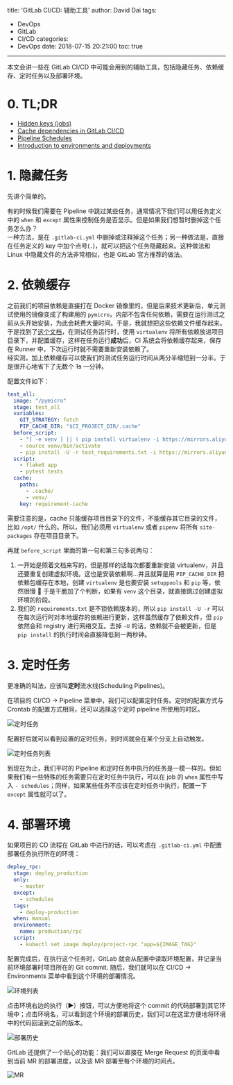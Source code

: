 title: 'GitLab CI/CD: 辅助工具'
author: David Dai
tags:
  - DevOps
  - GitLab
  - CI/CD
categories:
  - DevOps
date: 2018-07-15 20:21:00
toc: true

---
本文会讲一些在 GitLab CI/CD 中可能会用到的辅助工具，包括隐藏任务、依赖缓存、定时任务以及部署环境。

<!--more-->

# 0. TL;DR

* [Hidden keys (jobs)](https://docs.gitlab.com/ee/ci/yaml/#hidden-keys-jobs)
* [Cache dependencies in GitLab CI/CD](https://docs.gitlab.com/ee/ci/caching/index.html)
* [Pipeline Schedules](https://docs.gitlab.com/ee/user/project/pipelines/schedules.html)
* [Introduction to environments and deployments](https://docs.gitlab.com/ee/ci/environments.html)

# 1. 隐藏任务
先讲个简单的。

有的时候我们需要在 Pipeline 中跳过某些任务，通常情况下我们可以用任务定义中的 `when` 和 `except` 属性来控制任务是否显示。但是如果我们想暂时删掉这个任务怎么办？  
一种方法，是在 `.gitlab-ci.yml` 中删掉或注释掉这个任务；另一种做法是，直接在任务定义的 key 中加个点号(`.`)，就可以把这个任务隐藏起来。这种做法和 Linux 中隐藏文件的方法非常相似，也是 GitLab 官方推荐的做法。

# 2. 依赖缓存
之前我们的项目依赖是直接打在 Docker 镜像里的，但是后来技术更新后，单元测试使用的镜像变成了构建用的 `pymicro`，内部不包含任何依赖，需要在运行测试之前从头开始安装，为此会耗费大量时间。于是，我就想把这些依赖文件缓存起来。于是找到了[这个文档](https://docs.gitlab.com/ee/ci/caching/index.html#caching-python-dependencies)，在测试任务运行时，使用 `virtualenv` 将所有依赖放进项目目录下，并配置缓存，这样在任务运行**成功**后，CI 系统会将依赖缓存起来，保存在 Runner 中，下次运行时就不需要重新安装依赖了。  
经实测，加上依赖缓存可以使我们的测试任务运行时间从两分半缩短到一分半。于是很开心地省下了无数个 ~~1s~~ 一分钟。

配置文件如下：
```yaml
test_all:
  image: "/pymicro"
  stage: test_all
  variables:
    GIT_STRATEGY: fetch
    PIP_CACHE_DIR: "$CI_PROJECT_DIR/.cache"
  before_script:
    - "[ -e venv ] || ( pip install virtualenv -i https://mirrors.aliyun.com/pypi/simple && virtualenv venv )"
    - source venv/bin/activate
    - pip install -U -r test_requirements.txt -i https://mirrors.aliyun.com/pypi/simple
  script:
    - flake8 app
    - pytest tests
  cache:
    paths:
      - .cache/
      - venv/
    key: requirement-cache
```

需要注意的是，cache 只能缓存项目目录下的文件，不能缓存其它目录的文件，比如 `/opt/` 什么的。所以，我们必须用 `virtualenv` 或者 `pipenv` 将所有 `site-packages` 存在项目目录下。

再就 `before_script` 里面的第一句和第三句多说两句：
1. 一开始是照着文档来写的，但是那样的话每次都要重新安装 virtualenv，并且还要重复创建虚拟环境。这也是安装依赖啊…并且就算是用 `PIP_CACHE_DIR` 把依赖包缓存在本地，创建 `virtualenv` 是也要安装 `setuppools` 和 `pip` 等，依然很慢 :new_moon_with_face: 于是干脆加了个判断，如果有 `venv` 这个目录，就直接跳过创建虚拟环境的阶段。
2. 我们的 `requirements.txt` 是不锁依赖版本的，所以 `pip install -U -r` 可以在每次运行时对本地缓存的依赖进行更新，这样虽然缓存了依赖文件，但 `pip` 依然会和 registry 进行网络交互。去掉 `-U` 的话，依赖就不会被更新，但是 `pip install` 的执行时间会直接降低到一两秒钟。

# 3. 定时任务
更准确的叫法，应该叫**定时**流水线(Scheduling Pipelines)。

在项目的 CI/CD → Pipeline 菜单中，我们可以配置定时任务。定时的配置方式与 Crontab 的配置方式相同，还可以选择这个定时 pipeline 所使用的时区。

![定时任务](/pics/cicd/schedule.png)

配置好后就可以看到设置的定时任务，到时间就会在某个分支上自动触发。

![定时任务列表](/pics/cicd/schedule-pipeline.png)

到现在为止，我们平时的 Pipeline 和定时任务中执行的任务是一模一样的。但如果我们有一些特殊的任务需要只在定时任务中执行，可以在 job 的 `when` 属性中写入 `- schedules`；同样，如果某些任务不应该在定时任务中执行，配置一下 `except` 属性就可以了。

# 4. 部署环境
如果项目的 CD 流程在 GitLab 中进行的话，可以考虑在 `.gitlab-ci.yml` 中配置部署任务执行所在的环境：

```yaml
deploy_rpc:
  stage: deploy_production
  only:
    - master
  except:
    - schedules
  tags:
    - deploy-production
  when: manual
  environment:
    name: production/rpc
  script:
    - kubectl set image deploy/project-rpc "app=${IMAGE_TAG}"
```

配置完成后，在执行这个任务时，GitLab 就会从配置中读取环境配置，并记录当前环境部署时项目所在的 Git commit. 随后，我们就可以在 CI/CD → Environments 菜单中看到这个环境的部署情况。

![环境列表](/pics/cicd/environment.png)

点击环境右边的执行（:arrow_forward:）按钮，可以方便地将这个 commit 的代码部署到其它环境中；点击环境名，可以看到这个环境的部署历史，我们可以在这里方便地将环境中的代码回滚到之前的版本。

![部署历史](/pics/cicd/deploy-history.png)

GitLab 还提供了一个贴心的功能：我们可以直接在 Merge Request 的页面中看到当前 MR 的部署进度，以及该 MR 部署至每个环境的时间点。

![MR](/pics/cicd/environment-pr.png)
